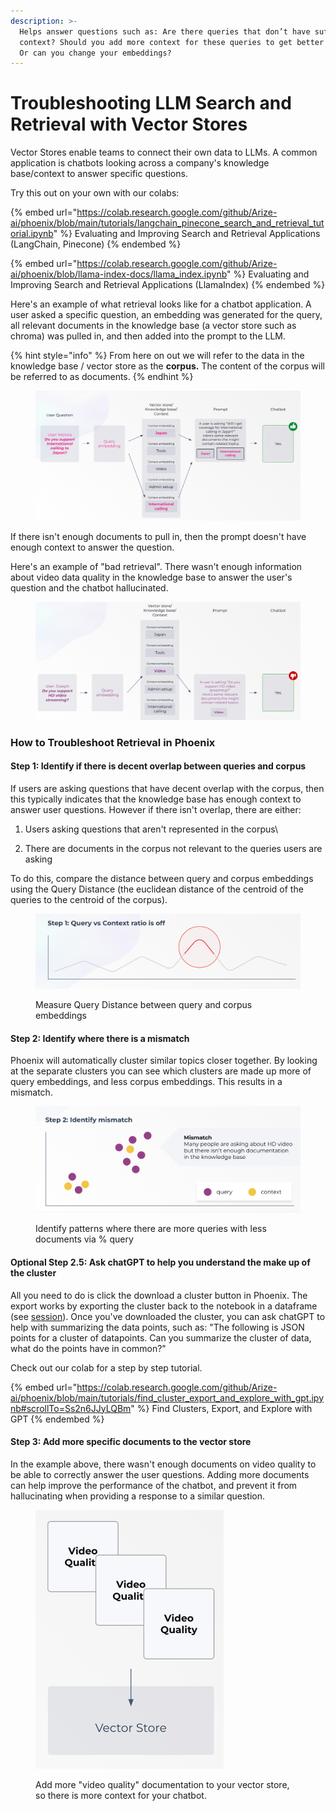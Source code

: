 ```yaml
---
description: >-
  Helps answer questions such as: Are there queries that don’t have sufficient
  context? Should you add more context for these queries to get better answers?
  Or can you change your embeddings?
---
```


# Troubleshooting LLM Search and Retrieval with Vector Stores

Vector Stores enable teams to connect their own data to LLMs. A common application is chatbots looking across a company's knowledge base/context to answer specific questions.&#x20;

Try this out on your own with our colabs:

{% embed url="https://colab.research.google.com/github/Arize-ai/phoenix/blob/main/tutorials/langchain_pinecone_search_and_retrieval_tutorial.ipynb" %}
Evaluating and Improving Search and Retrieval Applications (LangChain, Pinecone)
{% endembed %}

{% embed url="https://colab.research.google.com/github/Arize-ai/phoenix/blob/llama-index-docs/llama_index.ipynb" %}
Evaluating and Improving Search and Retrieval Applications (LlamaIndex)
{% endembed %}

Here's an example of what retrieval looks like for a chatbot application. A user asked a specific question, an embedding was generated for the query, all relevant documents in the knowledge base (a vector store such as chroma) was pulled in, and then added into the prompt to the LLM.

{% hint style="info" %}
From here on out we will refer to the data in the knowledge base / vector store as the **corpus.** The content of the corpus will be referred to as documents.
{% endhint %}

<figure><img src="../.gitbook/assets/image (3).png" alt=""><figcaption></figcaption></figure>

If there isn't enough documents to pull in, then the prompt doesn't have enough context to answer the question.&#x20;

Here's an example of "bad retrieval". There wasn't enough information about video data quality in the knowledge base to answer the user's question and the chatbot hallucinated.

<figure><img src="../.gitbook/assets/image (7).png" alt=""><figcaption></figcaption></figure>

### How to Troubleshoot Retrieval in Phoenix

#### Step 1: Identify if there is decent overlap between queries and corpus&#x20;

If users are asking questions that have decent overlap with the corpus, then this typically indicates that the knowledge base has enough context to answer user questions. However if there isn't overlap, there are either:

1. Users asking questions that aren't represented in the corpus\

2. There are documents in the corpus not relevant to the queries users are asking

To do this, compare the distance between query and corpus embeddings using the Query Distance (the euclidean distance of the centroid of the queries to the centroid of the corpus).&#x20;

<figure><img src="../.gitbook/assets/image (5).png" alt=""><figcaption><p>Measure Query Distance between query and corpus embeddings</p></figcaption></figure>

#### Step 2: Identify where there is a mismatch

Phoenix will automatically cluster similar topics closer together. By looking at the separate clusters you can see which clusters are made up more of query embeddings, and less corpus embeddings. This results in a mismatch.&#x20;

<figure><img src="../.gitbook/assets/image (8).png" alt=""><figcaption><p>Identify patterns where there are more queries with less documents via % query </p></figcaption></figure>

#### Optional Step 2.5: Ask chatGPT to help you understand the make up of the cluster

All you need to do is click the download a cluster button in Phoenix. The export works by exporting the cluster back to the notebook in a dataframe (see [session](../api/session.md#methods)). Once you've downloaded the cluster, you can ask chatGPT to help with summarizing the data points, such as: "The following is JSON points for a cluster of datapoints. Can you summarize the cluster of data, what do the points have in common?"

Check out our colab for a step by step tutorial.&#x20;

{% embed url="https://colab.research.google.com/github/Arize-ai/phoenix/blob/main/tutorials/find_cluster_export_and_explore_with_gpt.ipynb#scrollTo=Ss2n6JJyLQBm" %}
Find Clusters, Export, and Explore with GPT
{% endembed %}

#### Step 3: Add more specific documents to the vector store

In the example above, there wasn't enough documents on video quality to be able to correctly answer the user questions. Adding more documents can help improve the performance of the chatbot, and prevent it from hallucinating when providing a response to a similar question.&#x20;

<figure><img src="../.gitbook/assets/image (2).png" alt="" width="301"><figcaption><p>Add more "video quality" documentation to your vector store, so there is more context for your chatbot. </p></figcaption></figure>
